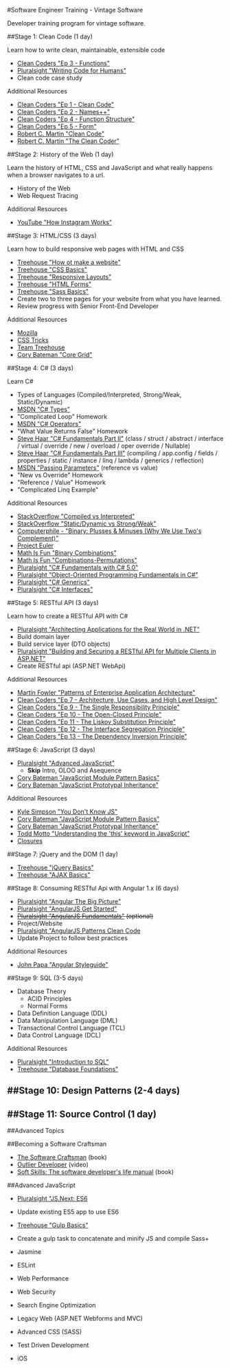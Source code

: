 #Software Engineer Training - Vintage Software

Developer training program for vintage software.

##Stage 1: Clean Code (1 day)

Learn how to write clean, maintainable, extensible code

- [Clean Coders "Ep 3 - Functions"](https://cleancoders.com/episode/clean-code-episode-3/show)
- [Pluralsight "Writing Code for Humans"](http://www.pluralsight.com/courses/writing-clean-code-humans)
- Clean code case study

Additional Resources
- [Clean Coders "Ep 1 - Clean Code"](https://cleancoders.com/episode/clean-code-episode-1/show)
- [Clean Coders "Ep 2 - Names++"](https://cleancoders.com/episode/clean-code-episode-2/show)
- [Clean Coders "Ep 4 - Function Structure"](https://cleancoders.com/episode/clean-code-episode-4/show)
- [Clean Coders "Ep 5 - Form"](https://cleancoders.com/episode/clean-code-episode-5/show)
- [Robert C. Martin "Clean Code"](http://www.amazon.com/Clean-Code-Handbook-Software-Craftsmanship/dp/0132350882)
- [Robert C. Martin "The Clean Coder"](http://www.amazon.com/The-Clean-Coder-Professional-Programmers/dp/0137081073)

##Stage 2: History of the Web (1 day)

Learn the history of HTML, CSS and JavaScript and what really happens when a browser navigates to a url.

- History of the Web
- Web Request Tracing

Additional Resources
- [YouTube "How Instagram Works"](https://www.youtube.com/watch?v=VkTCL6Nqm6Y)

##Stage 3: HTML/CSS (3 days)

Learn how to build responsive web pages with HTML and CSS

- [Treehouse "How ot make a website"](http://teamtreehouse.com/library/how-to-make-a-website)
- [Treehouse "CSS Basics"](http://teamtreehouse.com/library/css-basics)
- [Treehouse "Responsive Layouts"](http://teamtreehouse.com/library/responsive-layouts)
- [Treehouse "HTML Forms"](http://teamtreehouse.com/library/html-forms)
- [Treehouse "Sass Basics"](http://teamtreehouse.com/library/sass-basics)
- Create two to three pages for your website from what you have learned. 
- Review progress with Senior Front-End Developer

Additional Resources
- [Mozilla](https://developer.mozilla.org/en-US/)
- [CSS Tricks](https://css-tricks.com/)
- [Team Treehouse](https://teamtreehouse.com/)
- [Cory Bateman "Core Grid"](http://splintercode.github.io/core-grid/)

##Stage 4: C# (3 days)

Learn C#

- Types of Languages (Compiled/Interpreted, Strong/Weak, Static/Dynamic)
- [MSDN "C# Types"](https://msdn.microsoft.com/en-us/library/ya5y69ds.aspx)
- "Complicated Loop" Homework
- [MSDN "C# Operators"](https://msdn.microsoft.com/en-us/library/6a71f45d.aspx)
- "What Value Returns False" Homework
- [Steve Haar "C# Fundamentals Part II"](https://www.youtube.com/watch?v=xN4dnUZZVsY) (class / struct / abstract / interface / virtual / override / new / overload / oper override / Nullable)
- [Steve Haar "C# Fundamentals Part III"](https://www.youtube.com/watch?v=RwMfuz6-ybI) (compiling / app.config / fields / properties / static / instance / linq / lambda / generics / reflection)
- [MSDN "Passing Parameters"](https://msdn.microsoft.com/en-us/library/0f66670z.aspx) (reference vs value)
- "New vs Override" Homework
- "Reference / Value" Homework
- "Complicated Linq Example"

Additional Resources
- [StackOverflow "Compiled vs Interpreted"](http://stackoverflow.com/questions/3265357/compiled-vs-interpreted-languages)
- [StackOverflow "Static/Dynamic vs Strong/Weak"](http://stackoverflow.com/questions/2351190/static-dynamic-vs-strong-weak)
- [Computerphile - "Binary: Plusses & Minuses (Why We Use Two's Complement)"](https://www.youtube.com/watch?v=lKTsv6iVxV4)
- [Project Euler](https://projecteuler.net/)
- [Math Is Fun "Binary Combinations"](http://www.mathsisfun.com/binary-combinations.html)
- [Math Is Fun "Combinations-Permutations"](http://www.mathsisfun.com/combinatorics/combinations-permutations.html)
- [Pluralsight "C# Fundamentals with C# 5.0"](http://www.pluralsight.com/courses/csharp-fundamentals-csharp5)
- [Pluralsight "Object-Oriented Programming Fundamentals in C#"](http://www.pluralsight.com/courses/object-oriented-programming-fundamentals-csharp)
- [Pluralsight "C# Generics"](http://www.pluralsight.com/courses/csharp-generics)
- [Pluralsight "C# Interfaces"](http://www.pluralsight.com/courses/csharp-interfaces)

##Stage 5: RESTful API (3 days)

Learn how to create a RESTful API with C#

- [Pluralsight "Architecting Applications for the Real World in .NET"](http://www.pluralsight.com/courses/architecting-applications-dotnet)
- Build domain layer
- Build service layer (DTO objects)
- [Pluralsight "Building and Securing a RESTful API for Multiple Clients in ASP.NET"](http://www.pluralsight.com/courses/building-securing-restful-api-aspdotnet)
- Create RESTful api (ASP.NET WebApi)

Additional Resources
- [Martin Fowler "Patterns of Enterprise Application Architecture"](http://www.amazon.com/Patterns-Enterprise-Application-Architecture-Martin/dp/0321127420)
- [Clean Coders "Ep 7 - Architecture, Use Cases, and High Level Design"](https://cleancoders.com/episode/clean-code-episode-5/show)
- [Clean Coders "Ep 9 - The Single Responsibility Principle"](https://cleancoders.com/episode/clean-code-episode-5/show)
- [Clean Coders "Ep 10 - The Open-Closed Principle"](https://cleancoders.com/episode/clean-code-episode-5/show)
- [Clean Coders "Ep 11 - The Liskov Substitution Principle"](https://cleancoders.com/episode/clean-code-episode-5/show)
- [Clean Coders "Ep 12 - The Interface Segregation Principle"](https://cleancoders.com/episode/clean-code-episode-5/show)
- [Clean Coders "Ep 13 - The Dependency Inversion Principle"](https://cleancoders.com/episode/clean-code-episode-5/show)

##Stage 6: JavaScript (3 days)
- [Pluralsight "Advanced JavaScript"](http://www.pluralsight.com/courses/advanced-javascript)
    - **Skip** Intro, OLOO and Asequence 
- [Cory Bateman "JavaScript Module Pattern Basics"](http://corycode.me/blog/javascript-module-pattern-basics)
- [Cory Bateman "JavaScript Prototypal Inheritance"](http://corycode.me/blog/javascript-prototypal-inheritance)


Additional Resources 
- [Kyle Simpson "You Don't Know JS"](https://github.com/getify/You-Dont-Know-JS)
- [Cory Bateman "JavaScript Module Pattern Basics"](http://corycode.me/blog/javascript-module-pattern-basics)
- [Cory Bateman "JavaScript Prototypal Inheritance"](http://corycode.me/blog/javascript-prototypal-inheritance)
- [Todd Motto "Understanding the 'this' keyword in JavaScript"](http://toddmotto.com/understanding-the-this-keyword-in-javascript/)
- [Closures](https://developer.mozilla.org/en-US/docs/Web/JavaScript/Closures)

##Stage 7: jQuery and the DOM (1 day)
- [Treehouse "jQuery Basics"](http://teamtreehouse.com/library/jquery-basics)
- [Treehouse "AJAX Basics"](http://teamtreehouse.com/library/ajax-basics)

##Stage 8: Consuming RESTful Api with Angular 1.x (6 days)
- [Pluralsight "Angular The Big Picture"](http://www.pluralsight.com/courses/angular-big-picture)
- [Pluralsight "AngularJS Get Started"](http://www.pluralsight.com/courses/angularjs-get-started)
- ~~[Pluralsight "AngularJS Fundamentals"](http://www.pluralsight.com/courses/angularjs-fundamentals) (optional)~~
- Project/Website
- [Pluralsight "AngularJS Patterns Clean Code](http://www.pluralsight.com/courses/angularjs-patterns-clean-code)
- Update Project to follow best practices

Additional Resources
- [John Papa "Angular Styleguide"](https://github.com/johnpapa/angular-styleguide)

##Stage 9: SQL (3-5 days)
- Database Theory
    - ACID Principles
    - Normal Forms
- Data Definition Language (DDL)
- Data Manipulation Language (DML)
- Transactional Control Language (TCL)
- Data Control Language (DCL)

Additional Resources
- [Pluralsight "Introduction to SQL"](http://www.pluralsight.com/courses/introduction-to-sql)
- [Treehouse "Database Foundations"](http://teamtreehouse.com/library/database-foundations)

##Stage 10: Design Patterns (2-4 days)
-

##Stage 11: Source Control (1 day)
-

##Advanced Topics

##Becoming a Software Craftsman
- [The Software Craftsman](https://www.safaribooksonline.com/library/view/the-software-craftsman/9780134052625/) (book)
- [Outlier Developer](http://www.pluralsight.com/courses/career-reboot-for-developer-mind) (video)
- [Soft Skills: The software developer's life manual](https://www.safaribooksonline.com/library/view/soft-skills-the/9781617292392/) (book)

##Advanced JavaScript
- [Pluralsight "JS.Next: ES6](http://www.pluralsight.com/courses/js-next-es6)
- Update existing ES5 app to use ES6
- [Treehouse "Gulp Basics"](http://teamtreehouse.com/library/gulp-basics)
- Create a gulp task to concatenate and minify JS and compile Sass+
- Jasmine
- ESLint

- Web Performance
- Web Security
- Search Engine Optimization
- Legacy Web (ASP.NET Webforms and MVC)
- Advanced CSS (SASS)
- Test Driven Development
- iOS
